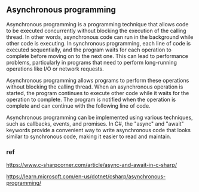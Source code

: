 ## Asynchronous programming

Asynchronous programming is a programming technique that allows code to be executed concurrently without blocking the execution of the calling thread. In other words, asynchronous code can run in the background while other code is executing. In synchronous programming, each line of code is executed sequentially, and the program waits for each operation to complete before moving on to the next one. This can lead to performance problems, particularly in programs that need to perform long-running operations like I/O or network requests.


Asynchronous programming allows programs to perform these operations without blocking the calling thread. When an asynchronous operation is started, the program continues to execute other code while it waits for the operation to complete. The program is notified when the operation is complete and can continue with the following line of code.

Asynchronous programming can be implemented using various techniques, such as callbacks, events, and promises. In C#, the "async" and "await" keywords provide a convenient way to write asynchronous code that looks similar to synchronous code, making it easier to read and maintain.

### ref
https://www.c-sharpcorner.com/article/async-and-await-in-c-sharp/

https://learn.microsoft.com/en-us/dotnet/csharp/asynchronous-programming/


